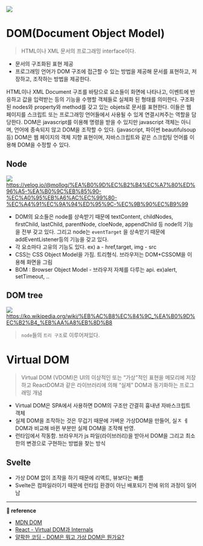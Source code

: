 ![](https://images.velog.io/images/ouo_yoonk/post/c867fb79-0574-4b78-8136-457627dfc580/DOM%EA%B3%BC_Virtual_DOM.png)

# DOM(Document Object Model)
> HTML이나 XML 문서의 프로그래밍 interface이다. 
- 문서의 구조화된 표현 제공
- 프로그래밍 언어가 DOM 구조에 접근할 수 있는 방법을 제공해 문서를 표현하고, 저장하고, 조작하는 방법을 제공한다.

 
HTML이나 XML Document 구조를 바탕으로 요소들이 화면에 나타나고, 이벤트에 반응하고 값을 입력받는 등의 기능을 수행할 객체들로 실체화 된 형태를 의미한다. 구조화된 nodes와 property와 method를 갖고 있는 objets로 문서를 표현한다. 이들은 웹 페이지를 스크립트 또는 프로그래밍 언어들에서 사용될 수 있게 연결시켜주는 역할을 담당한다. DOM은 javascript를 이용해 명령을 받을 수 있지만 javascript 객체는 아니며, 언어에 종속되지 않고 DOM을 조작할 수 있다. (javascript, 파이썬 beautifulsoup 등) DOM은 웹 페이지의 객체 지향 표현이며, 자바스크립트와 같은 스크립팅 언어를 이용해 DOM을 수정할 수 있다.

## Node

![](https://media.vlpt.us/images/mollog/post/562dc77f-a541-4cb4-8858-47291c620b87/image.png)
https://velog.io/@mollog/%EA%B0%9D%EC%B2%B4%EC%A7%80%ED%96%A5-%EA%B0%9C%EB%85%90-%EC%A0%95%EB%A6%AC%EC%99%80-%EC%A4%91%EC%9A%94%ED%95%9C-%EC%9B%90%EC%B9%99

  
- DOM의 요소들은 node를 상속받기 때문에 textContent, childNodes, firstChild, lastChild, parentNode, cloeNode, appendChild 등 node의 기능을 전부 갖고 있다. 그리고 node는 `eventTarget` 을 상속받기 때문에 addEventListener등의 기능을 갖고 있다.
- 각 요소마다 고유의 기능도 있다. ex) a - href,target, img - src
- CSS는 CSS Object Model을 가짐. 트리형식. 브라우저는 DOM+CSSOM을 이용해 화면을 그림
- BOM : Browser Object Model - 브라우저 자체를 다루는 api. ex)alert, setTimeout, ..

## DOM tree

![](https://upload.wikimedia.org/wikipedia/commons/thumb/5/5a/DOM-model.svg/1200px-DOM-model.svg.png)
https://ko.wikipedia.org/wiki/%EB%AC%B8%EC%84%9C_%EA%B0%9D%EC%B2%B4_%EB%AA%A8%EB%8D%B8

> `node`들의 `트리 구조`로 이루어져있다.





# Virtual DOM
>Virtual DOM (VDOM)은 UI의 이상적인 또는 “가상”적인 표현을 메모리에 저장하고 ReactDOM과 같은 라이브러리에 의해 “실제” DOM과 동기화하는 프로그래밍 개념

- Virtual DOM은 SPA에서 사용하면 DOM의 구조만 간결히 흉내낸 자바스크립트 객체
- 실제 DOM을 조작하는 것은 무겁기 때문에 가벼운 가상DOM을 만들어, 실ㅈ ㅔDOM과 비교해 바뀐 부분만 실제 DOM을 조작해 반영.
- 런타임에서 작동함. 브라우저가 js 파일(라이브러리)을 받아서 DOM을 그리고 최소한의 변경으로 구현하는 방법을 찾는 방식

## Svelte
- 가상 DOM 없이 조작을 하기 때문에 리액트, 뷰보다는 빠름
- Svelte은 컴파일러이기 때문에 런타임 환경이 아닌 배포되기 전에 위의 과정이 일어남


---
__&#128209; reference__
- [MDN DOM](https://developer.mozilla.org/ko/docs/Web/API/Document_Object_Model/Introduction)
- [React - Virtual DOM과 Internals](https://ko.reactjs.org/docs/faq-internals.html)
- [얄팍한 코딩 - DOM은 뭐고 가상 DOM은 뭔가요?](https://www.youtube.com/watch?v=1ojA5mLWts8&t=22s)